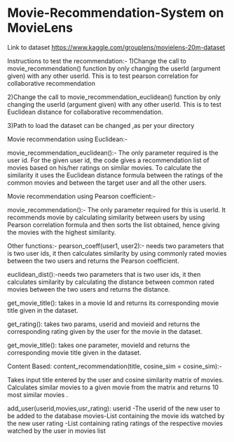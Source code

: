 # Movie-Recommendation-System on MovieLens
Link to dataset
https://www.kaggle.com/grouplens/movielens-20m-dataset


Instructions to test the recommendation:-
1)Change the call to movie_recommendation()
function by only changing the userId (argument given) with any other userId. This is to test pearson correlation for collaborative recommendation

2)Change the call to movie_recommendation_euclidean() function by only changing the userId (argument given) with any other userId. This is to test Euclidean distance for collaborative recommendation.

3)Path to load the dataset can be changed ,as per your directory

Movie recommendation using Euclidean:-

movie_recommendation_euclidean():-
The only parameter required is the user id. For the given user id, the code gives a recommendation list of movies based on his/her ratings on similar movies.
To calculate the similarity it uses the Euclidean distance formula between the ratings of the common movies and  between the target user and all the other users.


Movie recommendation using Pearson coefficient:-

movie_recommendation():-
The only parameter required for this is userId. It recommends movie by calculating similarity between users by using Pearson correlation formula and then sorts the list obtained, hence giving the movies with the highest similarity.

Other functions:-
pearson_coeff(user1, user2):- needs two parameters that is two user ids, it then calculates similarity by using commonly rated movies between the two users and returns the Pearson coefficient.

euclidean_dist():-needs two parameters that is two user ids, it then calculates similarity by calculating the distance between common rated movies between the two users and returns the distance.

get_movie_title(): takes in a movie Id and returns its corresponding movie title given in the dataset.

get_rating(): takes two params, userid and movieid and returns the corresponding rating given by the user for the movie  in the dataset.

get_movie_title(): takes one parameter, movieId and returns the corresponding movie title given in the dataset.




Content Based:
content_recommendation(title, cosine_sim = cosine_sim):-

Takes input title entered by the user and cosine similarity matrix of movies.
Calculates similar movies to a given movie from the matrix and returns 10 most similar movies .

add_user(userid,movies,usr_rating):
userid -The userid of the new user to be added to the database
movies-List containing the movie ids watched by the new user
rating -List containing rating ratings of the respective movies watched by the user in movies list

